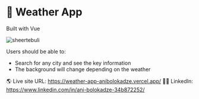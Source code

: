 # 🎉 Weather App 

Built with Vue 


![sheertebuli](https://user-images.githubusercontent.com/89190087/227962698-aed5ac79-2cda-4726-96d4-683746394afc.jpg)


Users should be able to:

- Search for any city and see the key information
- The background will change depending on the weather


🌎 Live site URL: https://weather-app-anibolokadze.vercel.app/
👩‍💻 LinkedIn: https://www.linkedin.com/in/ani-bolokadze-34b872252/

